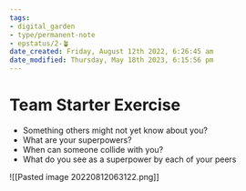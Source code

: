 ```yaml
---
tags: 
- digital_garden
- type/permanent-note
- epstatus/2-🪴
date_created: Friday, August 12th 2022, 6:26:45 am
date_modified: Thursday, May 18th 2023, 6:15:56 pm
---
```

# Team Starter Exercise
+ Something others might not yet know about you?
+ What are your superpowers?
+ When can someone collide with you?
+ What do you see as a superpower by each of your peers


![[Pasted image 20220812063122.png]]
